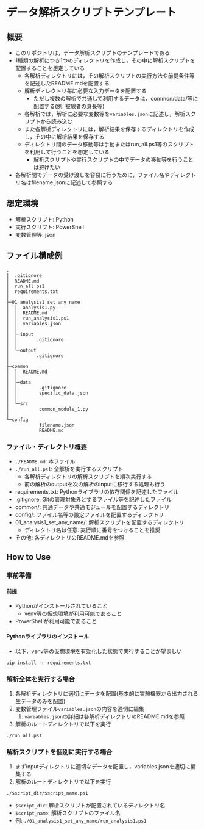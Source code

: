 # データ解析スクリプトテンプレート

## 概要

* このリポジトリは，データ解析スクリプトのテンプレートである
* 1種類の解析につき1つのディレクトリを作成し，その中に解析スクリプトを配置することを想定している
    * 各解析ディレクトリには，その解析スクリプトの実行方法や前提条件等を記述したREADME.mdを配置する
    * 解析ディレクトリ毎に必要な入力データを配置する
        * ただし複数の解析で共通して利用するデータは，common/data/等に配置する(例: 被験者の身長等)
    * 各解析では，解析に必要な変数等を`variables.json`に記述し，解析スクリプトから読み込む
    * また各解析ディレクトリには，解析結果を保存するディレクトリを作成し，その中に解析結果を保存する
    * ディレクトリ間のデータ移動等は手動またはrun_all.ps1等のスクリプトを利用して行うことを想定している
        * 解析スクリプトや実行スクリプトの中でデータの移動等を行うことは避けたい
* 各解析間でデータの受け渡しを容易に行うために，ファイル名やディレクトリ名はfilename.jsonに記述して参照する

## 想定環境

* 解析スクリプト: Python
* 実行スクリプト: PowerShell
* 変数管理等: json

## ファイル構成例

```plaintext
.
│  .gitignore
│  README.md
│  run_all.ps1
│  requirements.txt
│
├─01_analysis1_set_any_name
│  │  analysis1.py
│  │  README.md
│  │  run_analysis1.ps1
│  │  variables.json
│  │
│  ├─input
│  │       .gitignore
│  │
│  └─output
│          .gitignore
│
├─common
│  │  README.md
│  │
│  ├─data
│  │        .gitignore
│  │        specific_data.json
│  │
│  └─src
│           common_module_1.py
│
└─config
            filename.json
            README.md
```

### ファイル・ディレクトリ概要

* `./README.md`: 本ファイル
* `./run_all.ps1`: 全解析を実行するスクリプト
    * 各解析ディレクトリの解析スクリプトを順次実行する
    * 前の解析のoutputを次の解析のinputに移行する処理も行う
* requirements.txt: Pythonライブラリの依存関係を記述したファイル
* .gitignore: Gitの管理対象外とするファイル等を記述したファイル
* common/: 共通データや共通モジュールを配置するディレクトリ
* config/: ファイル名等の設定ファイルを配置するディレクトリ
* 01_analysis1_set_any_name/: 解析スクリプトを配置するディレクトリ
    * ディレクトリ名は任意. 実行順に番号をつけることを推奨
* その他: 各ディレクトリのREADME.mdを参照

## How to Use

### 事前準備

#### 前提

* Pythonがインストールされていること
    * venv等の仮想環境が利用可能であること
* PowerShellが利用可能であること

#### Pythonライブラリのインストール

* 以下，venv等の仮想環境を有効化した状態で実行することが望ましい

```shell
pip install -r requirements.txt
```

### 解析全体を実行する場合

1. 各解析ディレクトリに適切にデータを配置(基本的に実験機器から出力される生データのみを配置)
1. 変数管理ファイル`variables.json`の内容を適切に編集
   1. `variables.json`の詳細は各解析ディレクトリのREADME.mdを参照
1. 解析のルートディレクトリで以下を実行

```shell
./run_all.ps1
```

### 解析スクリプトを個別に実行する場合

1. まずinputディレクトリに適切なデータを配置し，variables.jsonを適切に編集する
1. 解析のルートディレクトリで以下を実行

```shell
./$script_dir/$script_name.ps1
```

* `$script_dir`: 解析スクリプトが配置されているディレクトリ名
* `$script_name`: 解析スクリプトのファイル名
* 例: `./01_analysis1_set_any_name/run_analysis1.ps1`
